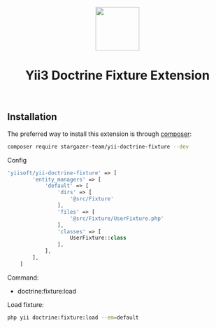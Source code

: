 <p align="center">
    <a href="https://github.com/yiisoft" target="_blank">
        <img src="https://avatars0.githubusercontent.com/u/993323" height="100px">
    </a>
    <h1 align="center">Yii3 Doctrine Fixture Extension</h1>
    <br>
</p>


Installation
------------

The preferred way to install this extension is through [composer](http://getcomposer.org/download/):

```bash
composer require stargazer-team/yii-doctrine-fixture --dev
```

Config
```php
'yiisoft/yii-doctrine-fixture' => [
        'entity_managers' => [
            'default' => [
                'dirs' => [
                    '@src/Fixture'
                ],
                'files' => [
                    '@src/Fixture/UserFixture.php'
                ],
                'classes' => [
                    UserFixture::class
                ],
            ],
        ],
    ]
```

Command:
 - doctrine:fixture:load

Load fixture:

```bash
php yii doctrine:fixture:load --em=default
```
